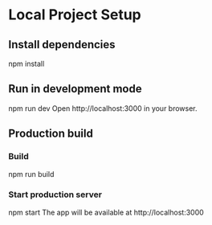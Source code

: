 # Local Project Setup

## Install dependencies
npm install

## Run in development mode
npm run dev
Open http://localhost:3000 in your browser.

## Production build

### Build
npm run build

### Start production server
npm start
The app will be available at http://localhost:3000
